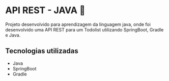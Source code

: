# API REST - JAVA 📝

Projeto desenvolvido para aprendizagem da linguagem java, onde foi desenvolvido uma API REST para um Todolist utilizando SpringBoot, Gradle e Java. 

## Tecnologias utilizadas
- Java
- SpringBoot
- Gradle
